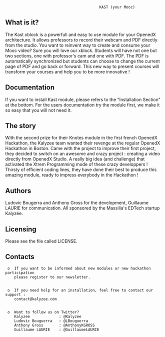                                               KAST (your Mooc)
  
  
  What is it?
  -----------

  The Kast xblock is a powerfull and easy to use module for your OpenedX architecture. It allows professors to  record their webcam and PDF directly from the studio.
  You want to reinvent way to create and consume your Mooc video? Sure you will love our xblock. Students will have not one but two sections, one with professor's cam and one with PDF. The PDF is automatically synchronized but students can choose to change the current page of PDF and go back or forward.
  This new way to present courses will transform your courses and help you to be more innovative !

  Documentation
  -------------

  If you want to install Kast module, please refers to the "Installation Section" at the bottom. For the users documentation try the module first, we make it so easy that you will not need it.

  The story
  ---------

  With the second prize for their Knotes module in the first french OpenedX Hackathon, the Kalyzee team wanted their revenge at the regular OpenedX Hackathon in Boston. Came with the project to improve their first project, they decided to switch on an awesome and crazy project : creating a video directly from OpenedX Studio.
  A really big idea (and challenge) that activated the Xtrem Programming mode of these crazy developpers !
  Thirsty of efficient coding lines, they have done their best to produce this amazing module, ready to impress everybody in the Hackathon !

  Authors
  -------

  Ludovic Bougerra and Anthony Gross for the development, Guillaume LAURIE for communication.
  All sponsored by the Massilia's EDTech startup Kalyzée.

  Licensing
  ---------

  Please see the file called LICENSE.

  Contacts
  --------


     o  If you want to be informed about new modules or new hackathon participation
        please register to our newsletter.


     o  If you need help for an installation, feel free to contact our support :
        contact@kalyzee.com


     o  Want to follow us on Twitter?
        Kalyzee             : @Kalyzee
        Ludovic Bouguerra   : @LBouguerra
        Anthony Gross       : @AnthonyKGROSS
        Guillaume LAURIE    : @GuillaumeLAURIE
